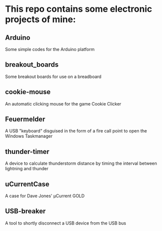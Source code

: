 # This repo contains some electronic projects of mine:

## Arduino
Some simple codes for the Arduino platform

## breakout_boards
Some breakout boards for use on a breadboard

## cookie-mouse
An automatic clicking mouse for the game Cookie Clicker

## Feuermelder
A USB "keyboard" disguised in the form of a fire call point to open the Windows Taskmanager

## thunder-timer
A device to calculate thunderstorm distance by timing the interval between lightning and thunder

## uCurrentCase
A case for Dave Jones' µCurrent GOLD

## USB-breaker
A tool to shortly disconnect a USB device from the USB bus